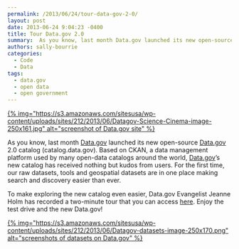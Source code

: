 ```yaml
---
permalink: /2013/06/24/tour-data-gov-2-0/
layout: post
date: 2013-06-24 9:04:23 -0400
title: Tour Data.gov 2.0
summary:  As you know, last month Data.gov launched its new open-source Data.gov 2.0 catalog (catalog.data.gov). Based on CKAN, a data management platform used by many open-data catalogs around the world, Data.gov&rsquo;s new catalog has received nothing but kudos from users. For the first time, our raw datasets, tools and
authors: sally-bourrie
categories:
  - Code
  - Data
tags:
  - data.gov
  - open data
  - open government
---
```


[{% img="https://s3.amazonaws.com/sitesusa/wp-content/uploads/sites/212/2013/06/Datagov-Science-Cinema-image-250x161.jpg" alt="screenshot of Data.gov site" %}](https://s3.amazonaws.com/sitesusa/wp-content/uploads/sites/212/2013/06/Datagov-Science-Cinema-image.jpg)

<p style="text-align: left">
  <del></del>As you know, last month <a href="http://www.data.gov/" target="_blank">Data.gov</a> launched its new open-source <a href="http://www.data.gov/" target="_blank">Data.gov</a> 2.0 catalog (catalog.data.gov). Based on CKAN, a data management platform used by many open-data catalogs around the world, <a href="http://www.data.gov/" target="_blank">Data.gov</a>’s new catalog has received nothing but kudos from users. For the first time, our raw datasets, tools and geospatial datasets are in one place  making search and discovery easier than ever.
</p>

<div>
  <div>
    <div>
      <div>
        <p style="text-align: left">
          To make exploring the new catalog even easier, Data.gov Evangelist Jeanne Holm has recorded a two-minute tour that you can access <a title="CKAN Webinar" href="http://www.data.gov/training-videos/CKAN%20Webinar.wmv" target="_blank">here</a>. Enjoy the test drive and the new Data.gov!
        </p>
      </div>
    </div>
  </div>
</div>

[{% img="https://s3.amazonaws.com/sitesusa/wp-content/uploads/sites/212/2013/06/Datagov-datasets-image-250x170.png" alt="screenshots of datasets on Data.gov" %}](https://s3.amazonaws.com/sitesusa/wp-content/uploads/sites/212/2013/06/Datagov-datasets-image.png)